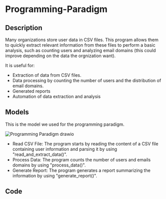 # Programming-Paradigm

## Description
Many organizations store user data in CSV files. This program allows them to quickly extract relevant information from these files to perform a basic analysis, such as counting users and analyzing email domains (this could improve depending on the data the orgnization want).

It is useful for:
- Extraction of data from CSV files.
- Data processing by counting the number of users and the distribution of email domains.
- Generated reports
- Automation of data extraction and analysis

## Models
This is the model we used for the programming paradigm.

![Programming Paradigm drawio](https://github.com/Gabriel-Delfin/Programming-Paradigm/assets/100104960/6ba183d2-f4a6-43bd-b931-6e0d83857fc1)

- Read CSV File: The program starts by reading the content of a CSV file containing user information and parsing it by using "read_and_extract_data()".
- Process Data: The program counts the number of users and emails domains by using "process_data()".
- Generate Report: The program generates a report summarizing the information by using "generate_report()".


## Code

